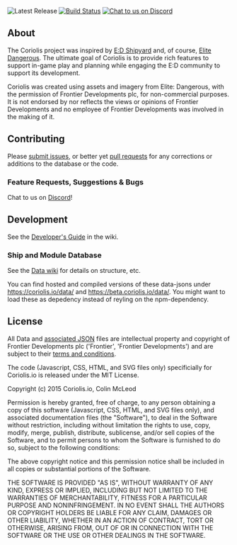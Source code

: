 ![Latest Release](https://img.shields.io/github/release/EDCD/coriolis.svg) [![Build Status](https://travis-ci.org/EDCD/coriolis.svg?branch=master)](https://travis-ci.org/EDCD/coriolis) [![Chat to us on Discord](https://img.shields.io/badge/Discord-EDCD%20%23coriolis-blue.svg?style=social)](https://discord.gg/0uwCh6R62aPRjk9w)

## About

The Coriolis project was inspired by [E:D Shipyard](http://www.edshipyard.com/) and, of course, [Elite Dangerous](http://www.elitedangerous.com). The ultimate goal of Coriolis is to provide rich features to support in-game play and planning while engaging the E:D community to support its development.

Coriolis was created using assets and imagery from Elite: Dangerous, with the permission of Frontier Developments plc, for non-commercial purposes. It is not endorsed by nor reflects the views or opinions of Frontier Developments and no employee of Frontier Developments was involved in the making of it.

## Contributing

Please [submit issues](https://github.com/EDCD/coriolis/issues), or better yet [pull requests](https://github.com/EDCD/coriolis/pulls) for any corrections or additions to the database or the code.

### Feature Requests, Suggestions & Bugs

Chat to us on [Discord](https://discord.gg/0uwCh6R62aPRjk9w)!

## Development

See the [Developer's Guide](https://github.com/EDCD/coriolis/wiki/Developing-for-Coriolis) in the wiki.

### Ship and Module Database

See the [Data wiki](https://github.com/cmmcleod/coriolis-data/wiki) for details on structure, etc.

You can find hosted and compiled versions of these data-jsons under https://coriolis.io/data/ and https://beta.coriolis.io/data/.
You might want to load these as depedency instead of reyling on the npm-dependency.

## License

All Data and [associated JSON](https://github.com/EDCD/coriolis-data) files are intellectual property and copyright of Frontier Developments plc ('Frontier', 'Frontier Developments') and are subject to their
[terms and conditions](https://www.frontierstore.net/terms-and-conditions/).

The code (Javascript, CSS, HTML, and SVG files only) specificially for Coriolis.io is released under the MIT License.

Copyright (c) 2015 Coriolis.io, Colin McLeod

Permission is hereby granted, free of charge, to any person obtaining a copy
of this software (Javascript, CSS, HTML, and SVG files only), and associated documentation files (the "Software"), to deal
in the Software without restriction, including without limitation the rights
to use, copy, modify, merge, publish, distribute, sublicense, and/or sell
copies of the Software, and to permit persons to whom the Software is
furnished to do so, subject to the following conditions:

The above copyright notice and this permission notice shall be included in
all copies or substantial portions of the Software.

THE SOFTWARE IS PROVIDED "AS IS", WITHOUT WARRANTY OF ANY KIND, EXPRESS OR
IMPLIED, INCLUDING BUT NOT LIMITED TO THE WARRANTIES OF MERCHANTABILITY,
FITNESS FOR A PARTICULAR PURPOSE AND NONINFRINGEMENT. IN NO EVENT SHALL THE
AUTHORS OR COPYRIGHT HOLDERS BE LIABLE FOR ANY CLAIM, DAMAGES OR OTHER
LIABILITY, WHETHER IN AN ACTION OF CONTRACT, TORT OR OTHERWISE, ARISING FROM,
OUT OF OR IN CONNECTION WITH THE SOFTWARE OR THE USE OR OTHER DEALINGS IN
THE SOFTWARE.

